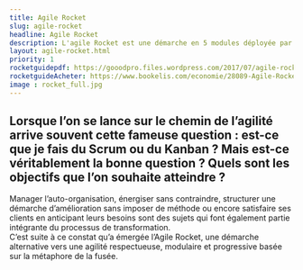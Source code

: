 ```yaml
---
title: Agile Rocket
slug: agile-rocket
headline: Agile Rocket
description: L'agile Rocket est une démarche en 5 modules déployée par Goood! pour accompagner la transformation agile des entreprises
layout: agile-rocket.html
priority: 1
rocketguidepdf: https://gooodpro.files.wordpress.com/2017/07/agile-rocket-1-3.pdf
rocketguideAcheter: https://www.bookelis.com/economie/28089-Agile-Rocket-Guide.html
image : rocket_full.jpg
---
```


## Lorsque l’on se lance sur le chemin de l’agilité arrive souvent cette fameuse question : est-ce que je fais du Scrum ou du Kanban ? Mais est-ce véritablement la bonne question ? Quels sont les objectifs que l’on souhaite atteindre ? ##  
Manager l’auto-organisation, énergiser sans contraindre, structurer une démarche d’amélioration sans imposer de méthode ou encore satisfaire ses clients en anticipant leurs besoins sont des sujets qui font également partie intégrante du processus de transformation.     
C’est suite à ce constat qu’a émergée l’Agile Rocket, une démarche alternative vers une agilité respectueuse, modulaire et progressive basée sur la métaphore de la fusée.
